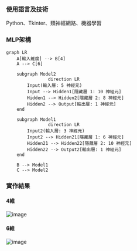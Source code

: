 ### 使用語言及技術
Python、Tkinter、類神經網路、機器學習
### MLP架構
```mermaid
graph LR
    A[輸入維度] --> B[4]
    A --> C[6]

    subgraph Model2
				direction LR
        Input(輸入層: 5 神經元)
        Input --> Hidden1[隱藏層 1: 10 神經元]
        Hidden1 --> Hidden2[隱藏層 2: 8 神經元]
        Hidden2 --> Output[輸出層: 1 神經元]
    end

    subgraph Model1
				direction LR
        Input2(輸入層: 3 神經元)
        Input2 --> Hidden21[隱藏層 1: 6 神經元]
        Hidden21 --> Hidden22[隱藏層 2: 10 神經元]
        Hidden22 --> Output2[輸出層: 1 神經元]
    end

    B --> Model1
    C --> Model2
```

### 實作結果
#### 4維
![image](https://github.com/user-attachments/assets/77502ed6-5cdc-4d01-a134-659a89f1d3a8)

#### 6維
![image](https://github.com/user-attachments/assets/0132aada-aa69-4b5a-a060-39c23582536a)

